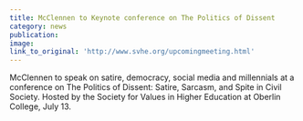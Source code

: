 ```yaml
---
title: McClennen to Keynote conference on The Politics of Dissent
category: news
publication:
image:
link_to_original: 'http://www.svhe.org/upcomingmeeting.html'
---
```



McClennen to speak on satire, democracy, social media and millennials at a conference on The Politics of Dissent: Satire, Sarcasm, and Spite in Civil Society. Hosted by the Society for Values in Higher Education at Oberlin College, July 13.
